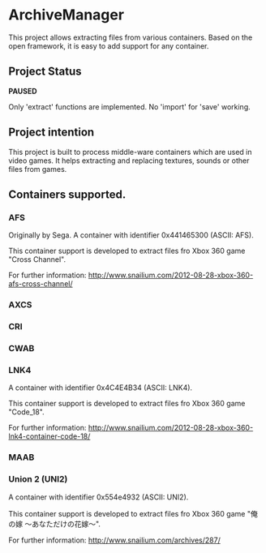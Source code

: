 # ArchiveManager
This project allows extracting files from various containers. Based on the open framework, it is easy to add support for any container.

## Project Status
**PAUSED**

Only 'extract' functions are implemented. No 'import' for 'save' working.

## Project intention
This project is built to process middle-ware containers which are used in video games. It helps extracting and replacing textures, sounds or other files from games.

## Containers supported.

### AFS
Originally by Sega. A container with identifier 0x441465300 (ASCII: AFS).

This container support is developed to extract files fro Xbox 360 game "Cross Channel".

For further information: http://www.snailium.com/2012-08-28-xbox-360-afs-cross-channel/

### AXCS

### CRI

### CWAB

### LNK4
A container with identifier 0x4C4E4B34 (ASCII: LNK4).

This container support is developed to extract files fro Xbox 360 game "Code_18".

For further information: http://www.snailium.com/2012-08-28-xbox-360-lnk4-container-code-18/

### MAAB

### Union 2 (UNI2)
A container with identifier 0x554e4932 (ASCII: UNI2).

This container support is developed to extract files fro Xbox 360 game "俺の嫁 ～あなただけの花嫁～".

For further information: http://www.snailium.com/archives/287/
